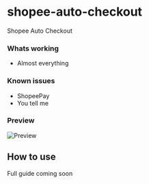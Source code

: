 # shopee-auto-checkout
Shopee Auto Checkout

### Whats working
- Almost everything

### Known issues
- ShopeePay
- You tell me

### Preview
![Preview](https://raw.githubusercontent.com/zakimuhd0/shopee-auto-checkout/main/assets/preview.png)

## How to use
Full guide coming soon
